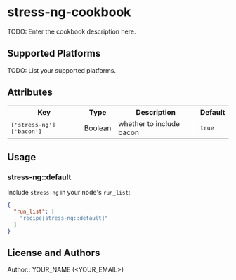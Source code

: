 # stress-ng-cookbook

TODO: Enter the cookbook description here.

## Supported Platforms

TODO: List your supported platforms.

## Attributes

<table>
  <tr>
    <th>Key</th>
    <th>Type</th>
    <th>Description</th>
    <th>Default</th>
  </tr>
  <tr>
    <td><tt>['stress-ng']['bacon']</tt></td>
    <td>Boolean</td>
    <td>whether to include bacon</td>
    <td><tt>true</tt></td>
  </tr>
</table>

## Usage

### stress-ng::default

Include `stress-ng` in your node's `run_list`:

```json
{
  "run_list": [
    "recipe[stress-ng::default]"
  ]
}
```

## License and Authors

Author:: YOUR_NAME (<YOUR_EMAIL>)
